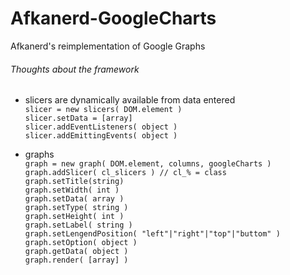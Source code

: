 # Afkanerd-GoogleCharts
Afkanerd's reimplementation of Google Graphs

###### Thoughts about the framework
- slicers are dynamically available from data entered\
`slicer = new slicers( DOM.element )`\
`slicer.setData = [array]`\
`slicer.addEventListeners( object )`\
`slicer.addEmittingEvents( object )`

- graphs\
`graph = new graph( DOM.element, columns, googleCharts )`\
`graph.addSlicer( cl_slicers ) // cl_% = class`\
`graph.setTitle(string)`\
`graph.setWidth( int )`\
`graph.setData( array )`\
`graph.setType( string )`\
`graph.setHeight( int )`\
`graph.setLabel( string )`\
`graph.setLengendPosition( "left"|"right"|"top"|"buttom" )`\
`graph.setOption( object )`\
`graph.getData( object )`\
`graph.render( [array] )`
